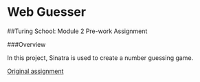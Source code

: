 # Web Guesser

##Turing School: Module 2 Pre-work Assignment

###Overview

In this project, Sinatra is used to create a number guessing game.

[Original assignment](http://tutorials.jumpstartlab.com/projects/web_guesser.html)
